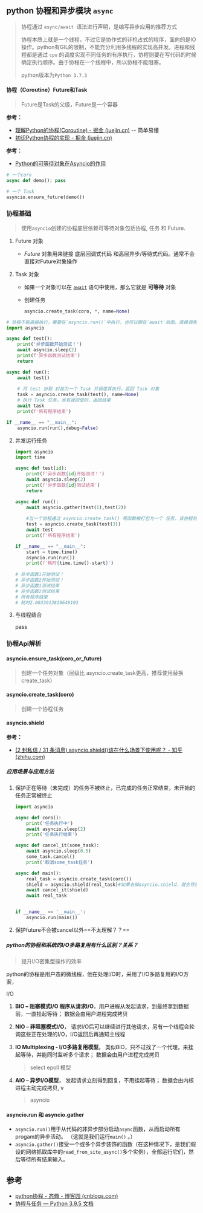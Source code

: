 ## python 协程和异步模块 `async`

> 协程通过 `async/await `语法进行声明，是编写异步应用的推荐方式
>
> 协程本质上就是一个线程，不过它是协作式的非抢占式的程序，面向的是IO操作。python有GIL的限制，不能充分利用多线程的实现高并发。进程和线程都是通过 `cpu` 的调度实现不同任务的有序执行，协程则要在写代码的时候确定执行顺序。由于协程在一个线程中，所以协程不能阻塞。
>
> python版本为`Python 3.7.3 `



#### 协程（Coroutine）Future和Task

> Future是Task的父级，Future是一个容器

**参考：**

- [理解Python的协程(Coroutine) - 掘金 (juejin.cn)](https://juejin.cn/post/6844903737257885704) -- 简单易懂
- [初识Python协程的实现 - 掘金 (juejin.cn)](https://juejin.cn/post/7028534180023631908) 



**参考：**

- [Python的可等待对象在Asyncio的作用](https://juejin.cn/post/7085256098885681159) 

```python
# 一个coro
async def demo(): pass

# 一个 Task
asyncio.ensure_future(demo())
```



### 协程基础

> 使用`asyncio`创建的协程底层依赖可等待对象包括协程, 任务 和 Future.

1. Future 对象

   - *Future* 对象用来链接 底层回调式代码 和高层异步/等待式代码。通常不会直接对Future对象操作

2. Task 对象

   - 如果一个对象可以在 [`await`](https://docs.python.org/zh-cn/3/reference/expressions.html#await) 语句中使用，那么它就是 **可等待** 对象
   
   - 创建任务
   
     ```python
     asyncio.create_task(coro, *, name=None)
     ```

```python
# 协程不能直接执行，需要在`asyncio.run()`中执行，也可以跟在`await`后面，直接调用会返回一个协程（coroutine）对象
import asyncio

async def test():
    print('异步函数开始测试！')
    await asyncio.sleep(2)
    print(f'异步函数测试结束')
    return

async def run():
    await test()
    
    # 将 test 协程 封装为一个 Task 并调度其执行。返回 Task 对象
    task = asyncio.create_task(test(), name=None)
    # 执行 Task 任务，当有返回值时，返回结果
    await task
    print(f'所有程序结束')

if __name__ == "__main__":
    asyncio.run(run(),debug=False)
```

2. 并发运行任务

   ```python
   import asyncio
   import time
   
   async def test(id):
       print(f'异步函数{id}开始测试！')
       await asyncio.sleep(2)
       print(f'异步函数{id}测试结束')
       return
   
   async def run():
       await asyncio.gather(test(1),test(2))
       
       #当一个协程通过 asyncio.create_task() 等函数被打包为一个 任务，该协程将自动排入日程准备立即运行:此时使用 await test 则会立即执行这个任务，并等待结束
       test = asyncio.create_task(test(3))
       await test
       print(f'所有程序结束')
   
   if __name__ == "__main__":
       start = time.time()
       asyncio.run(run())
       print(f'耗时{time.time()-start}')
       
   # 异步函数1开始测试！
   # 异步函数2开始测试！
   # 异步函数1测试结束
   # 异步函数2测试结束
   # 所有程序结束
   # 耗时2.0033013820648193
   ```

3. 与线程结合

   pass

### 协程Api解析

#### asyncio.ensure_task(coro_or_future)

> 创建一个任务对象（层级比 asyncio.create_task更高，推荐使用替换create_task）



#### asyncio.create_task(coro)

> 创建一个协程任务



#### asyncio.shield

**参考：**

- [(2 封私信 / 31 条消息) asyncio.shield()该在什么场景下使用呢？ - 知乎 (zhihu.com)](https://www.zhihu.com/question/324482901) 

##### 应用场景与应用方法

1. 保护正在等待（未完成）的任务不被终止，已完成的任务正常结束，未开始的任务正常被终止

   ```python
   import asyncio
   
   async def coro():
       print('任务执行中')
       await asyncio.sleep(2)
       print('任务执行结束')
   
   async def cancel_it(some_task):
       await asyncio.sleep(0.5)
       some_task.cancel()
       print('取消some_task任务')
   
   async def main():
       real_task = asyncio.create_task(coro())
       shield = asyncio.shield(real_task)#如果去掉asyncio.shield，就会导致coro协程也出错
       await cancel_it(shield)
       await real_task
   
   
   if __name__ == '__main__':
       asyncio.run(main())
   ```

2. 保护future不会被cancel以外==不太理解？？== 









##### python的协程和系统的I/O多路复用有什么区别？关系？

> 提升I/O密集型操作的效率

python的协程是用户态的微线程，他在处理I/O时，采用了I/O多路复用的I/O方案，

I/O

1. **BIO – 阻塞模式I/O 程序从请求I/O**，用户进程从发起请求，到最终拿到数据前，一直挂起等待； 数据会由用户进程完成拷贝

2.  **NIO – 非阻塞模式I/O**， 请求I/O后可以继续进行其他请求，另有一个线程会轮询这些正在处理的I/O，I/O返回后再通知主线程

3. **IO Multiplexing - I/O多路复用模型**。 类似BIO，只不过找了一个代理，来挂起等待，并能同时监听多个请求； 数据会由用户进程完成拷贝

   > select  epoll 模型

4. **AIO – 异步I/O模型**， 发起请求立刻得到回复，不用挂起等待； 数据会由内核进程主动完成拷贝, v

   > asyncio
   >
   > 



#### asyncio.run 和 asyncio.gather

- `asyncio.run()`用于从代码的非异步部分启动`async`函数，从而启动所有progam的异步活动。 （这就是我们运行`main()` 。）
- `asyncio.gather()`接受一个或多个异步装饰的函数（在这种情况下，是我们假设的网络抓取库中的`read_from_site_async()`多个实例），全部运行它们，然后等待所有结果输入。



## 参考

- [python协程 - 忞翛 - 博客园 (cnblogs.com)](https://www.cnblogs.com/lczmx/p/14364580.html)
- [协程与任务 — Python 3.9.5 文档](https://docs.python.org/zh-cn/3/library/asyncio-task.html)

